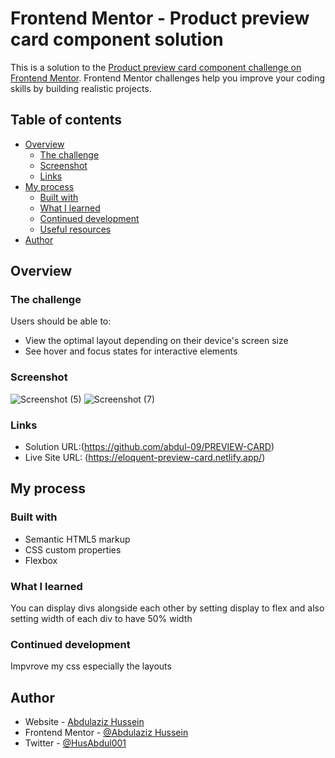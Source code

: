 # Frontend Mentor - Product preview card component solution

This is a solution to the [Product preview card component challenge on Frontend Mentor](https://www.frontendmentor.io/challenges/product-preview-card-component-GO7UmttRfa). Frontend Mentor challenges help you improve your coding skills by building realistic projects. 

## Table of contents

- [Overview](#overview)
  - [The challenge](#the-challenge)
  - [Screenshot](#screenshot)
  - [Links](#links)
- [My process](#my-process)
  - [Built with](#built-with)
  - [What I learned](#what-i-learned)
  - [Continued development](#continued-development)
  - [Useful resources](#useful-resources)
- [Author](#author)


## Overview

### The challenge

Users should be able to:

- View the optimal layout depending on their device's screen size
- See hover and focus states for interactive elements

### Screenshot

![Screenshot (5)](https://user-images.githubusercontent.com/114946911/197726025-393afa52-a575-436d-aa32-aaf74919ccd6.png)
![Screenshot (7)](https://user-images.githubusercontent.com/114946911/197726103-8214fcb1-6bdc-4fcc-b529-c14cd33d23ec.png)


### Links

- Solution URL:(https://github.com/abdul-09/PREVIEW-CARD)
- Live Site URL: (https://eloquent-preview-card.netlify.app/)

## My process

### Built with

- Semantic HTML5 markup
- CSS custom properties
- Flexbox



### What I learned

You can display divs alongside each other by setting display to flex and also setting width of each div to have 50% width



### Continued development
Impvrove my css especially the layouts


## Author

- Website - [Abdulaziz Hussein](https://www.AbdulazizHussein.netlify.app)
- Frontend Mentor - [@Abdulaziz Hussein](https://www.frontendmentor.io/profile/AbdulazizHussein)
- Twitter - [@HusAbdul001](https://www.twitter.com/Husabdul001)
